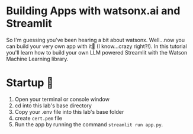 # Building  Apps with watsonx.ai and Streamlit
So I'm guessing you've been hearing a bit about watsonx. Well...now you can build your very own app with it🙌 (I know...crazy right?!). In this tutorial you'll learn how to build your own LLM powered Streamlit with the Watson Machine Learning library.  

# Startup 🚀
1. Open your terminal or console window
2. cd into this lab's base directory
3. Copy your .env file into this lab's base folder
4. create `cert.pem` file
5. Run the app by running the command `streamlit run app.py`.


